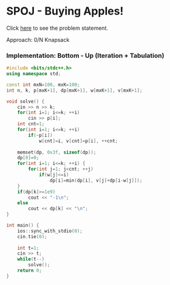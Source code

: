 # SPOJ - Buying Apples!
Click [here](https://www.spoj.com/problems/ABA12C/) to see the problem statement.   

Approach: 0/N Knapsack   

### Implementation: Bottom - Up (Iteration + Tabulation)
```cpp
#include <bits/stdc++.h>
using namespace std;

const int mxN=100, mxK=100;
int n, k, p[mxK+1], dp[mxK+1], w[mxK+1], v[mxK+1];

void solve() {
    cin >> n >> k;
    for(int i=1; i<=k; ++i)
        cin >> p[i];
    int cnt=1;
    for(int i=1; i<=k; ++i)
        if(~p[i])
            w[cnt]=i, v[cnt]=p[i], ++cnt;
    
    memset(dp, 0x3f, sizeof(dp));
    dp[0]=0;
    for(int i=1; i<=k; ++i) {
        for(int j=1; j<cnt; ++j)
            if(w[j]<=i)
                dp[i]=min(dp[i], v[j]+dp[i-w[j]]);
    }
    if(dp[k]>=1e9)
        cout << "-1\n";
    else
        cout << dp[k] << "\n";
}

int main() {
    ios::sync_with_stdio(0);
    cin.tie(0);
    
    int t=1;
    cin >> t;
    while(t--)
        solve();
    return 0;
}
```
